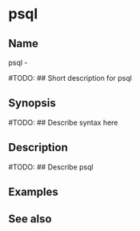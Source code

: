 

# psql


## Name
psql - 

#TODO: ## Short description for psql

## Synopsis
#TODO: ## Describe syntax here

## Description
#TODO: ## Describe psql

## Examples

## See also

